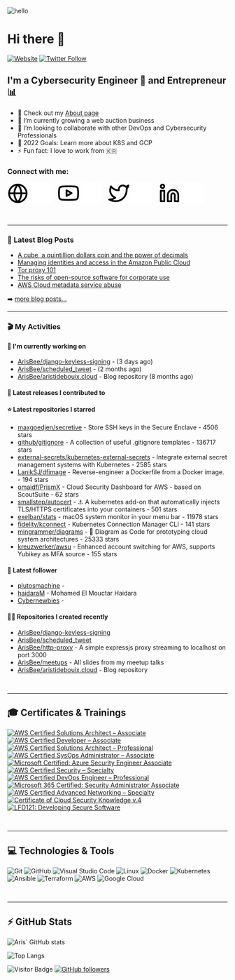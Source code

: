 ![hello](https://media2.giphy.com/media/VOKZKxKAQADI7rdsPu/giphy.gif)

# Hi there 👋

[![Website](https://img.shields.io/website?label=Aristidebouix.cloud&style=for-the-badge&url=https%3A%2F%2Faristidebouix.cloud)](https://aristidebouix.cloud)
[![Twitter Follow](https://img.shields.io/twitter/follow/ArisvdZ?color=1DA1F2&logo=twitter&style=for-the-badge)](https://twitter.com/intent/follow?original_referer=https%3A%2F%2Fgithub.com%2FArisBee&screen_name=ArisvdZ)

## I'm a Cybersecurity Engineer :wrench: and Entrepreneur :bar_chart:

- 🔭 Check out my [About page](https://aristidebouix.cloud/en/about/)
- 🌱 I’m currently growing a web auction business
- 👯 I’m looking to collaborate with other DevOps and Cybersecurity Professionals
- 🥅 2022 Goals: Learn more about K8S and GCP
- ⚡ Fun fact: I love to work from 🇰🇷

### Connect with me:

[![website](./img/globe-light.svg)](https://aristidebouix.cloud#gh-light-mode-only)
[![website](./img/globe-dark.svg)](https://aristidebouix.cloud#gh-dark-mode-only)
&nbsp;&nbsp;
[![website](./img/youtube-light.svg)](https://www.youtube.com/channel/UCYBh0opcVpnfTRRKMoFG9zw#gh-light-mode-only)
[![website](./img/youtube-dark.svg)](https://www.youtube.com/channel/UCYBh0opcVpnfTRRKMoFG9zw#gh-dark-mode-only)
&nbsp;&nbsp;
[![website](./img/twitter-light.svg)](https://twitter.com/ArisvdZ#gh-light-mode-only)
[![website](./img/twitter-dark.svg)](https://twitter.com/ArisvdZ#gh-dark-mode-only)
&nbsp;&nbsp;
[![website](./img/linkedin-light.svg)](https://linkedin.com/in/aristide-bouix#gh-light-mode-only)
[![website](./img/linkedin-dark.svg)](https://linkedin.com/in/aristide-bouix#gh-dark-mode-only)

<br />

---

### 📕 Latest Blog Posts

<!-- BLOG-POST-LIST:START -->
- [A cube, a quintillion dollars coin and the power of decimals](https://aristidebouix.cloud/en/2021/10/a-cube-a-quintillion-dollars-coin-and-the-power-of-decimals/index.html/)
- [Managing identities and access in the Amazon Public Cloud](https://aristidebouix.cloud/en/2021/04/managing-identities-and-access-in-the-amazon-public-cloud/index.html/)
- [Tor proxy 101](https://aristidebouix.cloud/en/2020/08/tor-proxy-101/index.html/)
- [The risks of open-source software for corporate use](https://aristidebouix.cloud/en/2020/04/the-risks-of-open-source-software-for-corporate-use/index.html/)
- [AWS Cloud metadata service abuse](https://aristidebouix.cloud/en/2020/03/aws-cloud-metadata-service-abuse/index.html/)
<!-- BLOG-POST-LIST:END -->


➡️ [more blog posts...](https://aristidebouix.com)

---

### 🎬 My Activities

#### 👷 I'm currently working on

- [ArisBee/django-keyless-signing](https://github.com/ArisBee/django-keyless-signing) -  (3 days ago)
- [ArisBee/scheduled_tweet](https://github.com/ArisBee/scheduled_tweet) -  (2 months ago)
- [ArisBee/aristidebouix.cloud](https://github.com/ArisBee/aristidebouix.cloud) - Blog repository (8 months ago)

#### 🚀 Latest releases I contributed to


#### ⭐ Latest repositories I starred

- [maxgoedjen/secretive](https://github.com/maxgoedjen/secretive) - Store SSH keys in the Secure Enclave - 4506 stars
- [github/gitignore](https://github.com/github/gitignore) - A collection of useful .gitignore templates - 136717 stars
- [external-secrets/kubernetes-external-secrets](https://github.com/external-secrets/kubernetes-external-secrets) - Integrate external secret management systems with Kubernetes - 2585 stars
- [LanikSJ/dfimage](https://github.com/LanikSJ/dfimage) - Reverse-engineer a Dockerfile from a Docker image. - 194 stars
- [omaidf/PrismX](https://github.com/omaidf/PrismX) - Cloud Security Dashboard for AWS - based on ScoutSuite - 62 stars
- [smallstep/autocert](https://github.com/smallstep/autocert) - ⚓ A kubernetes add-on that automatically injects TLS/HTTPS certificates into your containers - 501 stars
- [exelban/stats](https://github.com/exelban/stats) - macOS system monitor in your menu bar - 11978 stars
- [fidelity/kconnect](https://github.com/fidelity/kconnect) - Kubernetes Connection Manager CLI - 141 stars
- [mingrammer/diagrams](https://github.com/mingrammer/diagrams) - :art: Diagram as Code for prototyping cloud system architectures - 25333 stars
- [kreuzwerker/awsu](https://github.com/kreuzwerker/awsu) - Enhanced account switching for AWS, supports Yubikey as MFA source - 155 stars

#### 👥 Latest follower

- [plutosmachine](https://github.com/plutosmachine) - 
- [haidaraM](https://github.com/haidaraM) - Mohamed El Mouctar Haidara
- [Cybernewbies](https://github.com/Cybernewbies) - 

#### 👨‍💻 Repositories I created recently

- [ArisBee/django-keyless-signing](https://github.com/ArisBee/django-keyless-signing)
- [ArisBee/scheduled_tweet](https://github.com/ArisBee/scheduled_tweet)
- [ArisBee/http-proxy](https://github.com/ArisBee/http-proxy) - A simple expressjs proxy streaming to localhost on port 3000
- [ArisBee/meetups](https://github.com/ArisBee/meetups) - All slides from my meetup talks 
- [ArisBee/aristidebouix.cloud](https://github.com/ArisBee/aristidebouix.cloud) - Blog repository

<br />

---

## 🎓 Certificates & Trainings

<!--START_SECTION:badges-->
[![AWS Certified Solutions Architect – Associate](https://images.credly.com/size/110x110/images/0e284c3f-5164-4b21-8660-0d84737941bc/image.png)](http://www.credly.com/badges/88e53d73-5b1a-4cfc-9b14-5da69f697494 "AWS Certified Solutions Architect – Associate")
[![AWS Certified Developer – Associate](https://images.credly.com/size/110x110/images/b9feab85-1a43-4f6c-99a5-631b88d5461b/image.png)](http://www.credly.com/badges/c6763341-1723-42f6-b2e1-d094b7c520b7 "AWS Certified Developer – Associate")
[![AWS Certified Solutions Architect – Professional](https://images.credly.com/size/110x110/images/2d84e428-9078-49b6-a804-13c15383d0de/image.png)](http://www.credly.com/badges/fc6a13b6-5a10-45eb-8510-0cce1e48af08 "AWS Certified Solutions Architect – Professional")
[![AWS Certified SysOps Administrator – Associate](https://images.credly.com/size/110x110/images/f0d3fbb9-bfa7-4017-9989-7bde8eaf42b1/image.png)](http://www.credly.com/badges/3f027601-9447-465b-8a87-0cce67a74c1a "AWS Certified SysOps Administrator – Associate")
[![Microsoft Certified: Azure Security Engineer Associate](https://images.credly.com/size/110x110/images/1ad16b6f-2c71-4a2e-ae74-ec69c4766039/azure-security-engineer-associate600x600.png)](http://www.credly.com/badges/619dd0cc-0520-4d64-8769-1834f39065da "Microsoft Certified: Azure Security Engineer Associate")
[![AWS Certified Security – Specialty](https://images.credly.com/size/110x110/images/53acdae5-d69f-4dda-b650-d02ed7a50dd7/image.png)](http://www.credly.com/badges/df592773-1b0c-4fae-b431-7b847b55b365 "AWS Certified Security – Specialty")
[![AWS Certified DevOps Engineer – Professional](https://images.credly.com/size/110x110/images/bd31ef42-d460-493e-8503-39592aaf0458/image.png)](http://www.credly.com/badges/fbab5d0d-564b-4dd2-a43f-4bf920c083ce "AWS Certified DevOps Engineer – Professional")
[![Microsoft 365 Certified: Security Administrator Associate](https://images.credly.com/size/110x110/images/e1b12077-7be7-493a-8b7a-afa6e58182ce/microsoft365-security-administrator-associate-600x600.png)](http://www.credly.com/badges/48257bc8-894c-4f38-8166-68b4ca403606 "Microsoft 365 Certified: Security Administrator Associate")
[![AWS Certified Advanced Networking – Specialty](https://images.credly.com/size/110x110/images/4d08274f-64c1-495e-986b-3143f51b1371/image.png)](http://www.credly.com/badges/ba4bf7c4-1259-40ae-85d9-297f5cceda83 "AWS Certified Advanced Networking – Specialty")
[![Certificate of Cloud Security Knowledge v.4](https://images.credly.com/size/110x110/images/25ba8143-ac0a-413c-8c66-01c9edc4a80f/CCSK-v4-Credly-badge.png)](http://www.credly.com/badges/54fc19a6-b9f2-4328-bd8c-125831011be7 "Certificate of Cloud Security Knowledge v.4")
[![LFD121: Developing Secure Software](https://images.credly.com/size/110x110/images/5a16ec87-6eb4-4c6e-8843-60b6e8583735/image.png)](http://www.credly.com/badges/6a902f18-53dd-4030-bccc-57278fa58a45 "LFD121: Developing Secure Software")
<!--END_SECTION:badges-->


<br />

---

## 💻 Technologies & Tools

![Git](https://img.shields.io/badge/git-%23F05033.svg?style=for-the-badge&logo=git&logoColor=white)
![GitHub](https://img.shields.io/badge/github-%23121011.svg?style=for-the-badge&logo=github&logoColor=white)
![Visual Studio Code](https://img.shields.io/badge/VisualStudioCode-0078d7.svg?style=for-the-badge&logo=visual-studio-code&logoColor=white)
![Linux](https://img.shields.io/badge/Linux-FCC624?style=for-the-badge&logo=linux&logoColor=black)
![Docker](https://img.shields.io/badge/docker-0db7ed.svg?style=for-the-badge&logo=docker&logoColor=white)
![Kubernetes](https://img.shields.io/badge/kubernetes-326ce5.svg?style=for-the-badge&logo=kubernetes&logoColor=white)
![Ansible](https://img.shields.io/badge/ansible-1A1918.svg?style=for-the-badge&logo=ansible&logoColor=white)
![Terraform](https://img.shields.io/badge/terraform-5835CC.svg?style=for-the-badge&logo=terraform&logoColor=white)
![AWS](https://img.shields.io/badge/AWS-FF9900.svg?style=for-the-badge&logo=amazon-aws&logoColor=white)
![Google Cloud](https://img.shields.io/badge/GoogleCloud-4285F4.svg?style=for-the-badge&logo=google-cloud&logoColor=white)

<br />

---

## ⚡ GitHub Stats

![Aris` GitHub stats](https://github-readme-stats.vercel.app/api?username=ArisBee&show_icons=true&theme=radical)

![Top Langs](https://github-readme-stats.vercel.app/api/top-langs/?username=ArisBee&show_icons=true&theme=radical)

![Visitor Badge](https://visitor-badge.glitch.me/badge?page_id=ArisBee)
[![GitHub followers](https://img.shields.io/github/followers/ArisBee.svg?style=social&label=Follow&maxAge=2592000)](https://github.com/ArisBee?tab=followers)


